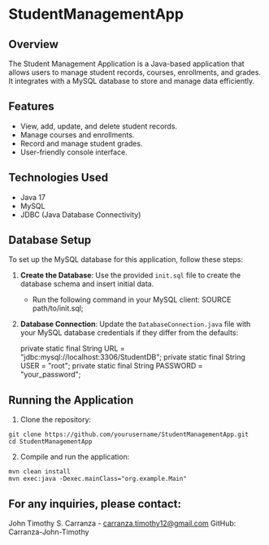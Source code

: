 # StudentManagementApp
 ## Overview
The Student Management Application is a Java-based application that allows users to manage student records, courses, enrollments, and grades. It integrates with a MySQL database to store and manage data efficiently.

## Features
- View, add, update, and delete student records.
- Manage courses and enrollments.
- Record and manage student grades.
- User-friendly console interface.

## Technologies Used
- Java 17
- MySQL
- JDBC (Java Database Connectivity)

## Database Setup
To set up the MySQL database for this application, follow these steps:

1. **Create the Database**: Use the provided `init.sql` file to create the database schema and insert initial data.
   - Run the following command in your MySQL client:
     SOURCE path/to/init.sql;

2. **Database Connection**: Update the `DatabaseConnection.java` file with your MySQL database credentials if they differ from the defaults:
   
   private static final String URL = "jdbc:mysql://localhost:3306/StudentDB";
   private static final String USER = "root";
   private static final String PASSWORD = "your_password";

## Running the Application
1. Clone the repository:
```
git clone https://github.com/yourusername/StudentManagementApp.git
cd StudentManagementApp
```
2. Compile and run the application:
```
mvn clean install
mvn exec:java -Dexec.mainClass="org.example.Main"
```
## For any inquiries, please contact:

John Timothy S. Carranza - carranza.timothy12@gmail.com
GitHub: Carranza-John-Timothy
